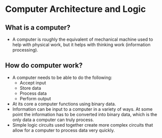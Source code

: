 # Computer Architecture and Logic
## What is a computer?
- A computer is roughly the equivalent of mechanical machine used to help with physical work, but it helps with thinking work (information processing).
## How do computer work?
- A computer needs to be able to do the following:
    - Accept input
    - Store data
    - Process data
    - Perform output
- At its core a computer functions using binary data.
- Information can be input to a computer in a variety of ways. At some point the information has to be converted into binary data, which is the only data a computer can truly process.
- Simple logic circuits used together create more complex circuits that allow for a computer to process data very quickly.